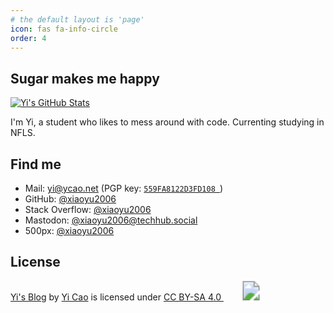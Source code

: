 ```yaml
---
# the default layout is 'page'
icon: fas fa-info-circle
order: 4
---
```



## **Sugar makes me happy**

[![Yi's GitHub Stats](https://github-readme-stats-iota-virid.vercel.app/api?username=xiaoyu2006&count_private=true&show_icons=true&hide_rank=true&include_all_commits=true&card_width=300)](https://github.com/xiaoyu2006)

I'm Yi, a student who likes to mess around with code. Currenting studying in NFLS.

## Find me

- Mail: [yi@ycao.net](mailto:yi@ycao.net) (PGP key: [`559FA8122D3FD108 `](/pgp))
- GitHub: [@xiaoyu2006](https://github.com/xiaoyu2006)
- Stack Overflow: [@xiaoyu2006](https://stackoverflow.com/users/10811334/xiaoyu2006)
- Mastodon: [@xiaoyu2006@techhub.social](https://techhub.social/@xiaoyu2006)
- 500px: [@xiaoyu2006](https://500px.com/p/xiaoyu2006)

## License

<p xmlns:cc="http://creativecommons.org/ns#" xmlns:dct="http://purl.org/dc/terms/"><a property="dct:title" rel="cc:attributionURL" href="https://ycao.net/">Yi's Blog</a> by <a rel="cc:attributionURL dct:creator" property="cc:attributionName" href="https://ycao.top/about/">Yi Cao</a> is licensed under <a href="https://creativecommons.org/licenses/by-sa/4.0/" target="_blank" rel="license noopener noreferrer" style="display:inline-block;">CC BY-SA 4.0 <svg width="88" height="31"><image xlink:href="https://mirrors.creativecommons.org/presskit/buttons/88x31/svg/by-sa.svg" src="https://mirrors.creativecommons.org/presskit/buttons/88x31/png/by-sa.png" width="88" height="31"/></svg>
